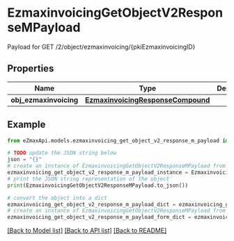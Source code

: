 # EzmaxinvoicingGetObjectV2ResponseMPayload

Payload for GET /2/object/ezmaxinvoicing/{pkiEzmaxinvoicingID}

## Properties

Name | Type | Description | Notes
------------ | ------------- | ------------- | -------------
**obj_ezmaxinvoicing** | [**EzmaxinvoicingResponseCompound**](EzmaxinvoicingResponseCompound.md) |  | 

## Example

```python
from eZmaxApi.models.ezmaxinvoicing_get_object_v2_response_m_payload import EzmaxinvoicingGetObjectV2ResponseMPayload

# TODO update the JSON string below
json = "{}"
# create an instance of EzmaxinvoicingGetObjectV2ResponseMPayload from a JSON string
ezmaxinvoicing_get_object_v2_response_m_payload_instance = EzmaxinvoicingGetObjectV2ResponseMPayload.from_json(json)
# print the JSON string representation of the object
print(EzmaxinvoicingGetObjectV2ResponseMPayload.to_json())

# convert the object into a dict
ezmaxinvoicing_get_object_v2_response_m_payload_dict = ezmaxinvoicing_get_object_v2_response_m_payload_instance.to_dict()
# create an instance of EzmaxinvoicingGetObjectV2ResponseMPayload from a dict
ezmaxinvoicing_get_object_v2_response_m_payload_form_dict = ezmaxinvoicing_get_object_v2_response_m_payload.from_dict(ezmaxinvoicing_get_object_v2_response_m_payload_dict)
```
[[Back to Model list]](../README.md#documentation-for-models) [[Back to API list]](../README.md#documentation-for-api-endpoints) [[Back to README]](../README.md)


